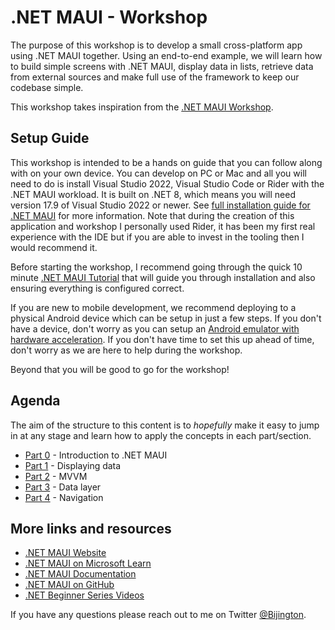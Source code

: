# .NET MAUI - Workshop

The purpose of this workshop is to develop a small cross-platform app using .NET MAUI together. Using an end-to-end example, we will learn how to build simple screens with .NET MAUI, display data in lists, retrieve data from external sources and make full use of the framework to keep our codebase simple.

This workshop takes inspiration from the [.NET MAUI Workshop](https://github.com/dotnet-presentations/dotnet-maui-workshop).

## Setup Guide

This workshop is intended to be a hands on guide that you can follow along with on your own device. You can develop on PC or Mac and all you will need to do is install Visual Studio 2022, Visual Studio Code or Rider with the .NET MAUI workload. It is built on .NET 8, which means you will need version 17.9 of Visual Studio 2022 or newer. See [full installation guide for .NET MAUI](https://learn.microsoft.com/dotnet/maui/get-started/installation?view=net-maui-8.0) for more information. Note that during the creation of this application and workshop I personally used Rider, it has been my first real experience with the IDE but if you are able to invest in the tooling then I would recommend it.

Before starting the workshop, I recommend going through the quick 10 minute [.NET MAUI Tutorial](https://docs.microsoft.com/dotnet/maui/get-started/first-app?WT.mc_id=friends-mauiworkshop-jamont) that will guide you through installation and also ensuring everything is configured correct.

If you are new to mobile development, we recommend deploying to a physical Android device which can be setup in just a few steps. If you don't have a device, don't worry as you can setup an [Android emulator with hardware acceleration](https://docs.microsoft.com/xamarin/android/get-started/installation/android-emulator?WT.mc_id=friends-mauiworkshop-jamont). If you don't have time to set this up ahead of time, don't worry as we are here to help during the workshop.

Beyond that you will be good to go for the workshop!

## Agenda

The aim of the structure to this content is to _hopefully_ make it easy to jump in at any stage and learn how to apply the concepts in each part/section.

* [Part 0](part-0-overview/readme.md) - Introduction to .NET MAUI
* [Part 1](part-1-diplaying-data/readme.md) - Displaying data
* [Part 2](part-2-mvvm/readme.md) - MVVM
* [Part 3](part-3-data-layer/readme.md) - Data layer
* [Part 4](part-4-navigation/readme.md) - Navigation

## More links and resources

* [.NET MAUI Website](https://dot.net/maui)
* [.NET MAUI on Microsoft Learn](https://docs.microsoft.com/learn/paths/build-apps-with-dotnet-maui/)
* [.NET MAUI Documentation](https://docs.microsoft.com/dotnet/maui)
* [.NET MAUI on GitHub](https://github.com/dotnet/maui)
* [.NET Beginner Series Videos](https://dot.net/videos)

If you have any questions please reach out to me on Twitter [@Bijington](https://twitter.com/bijington).
